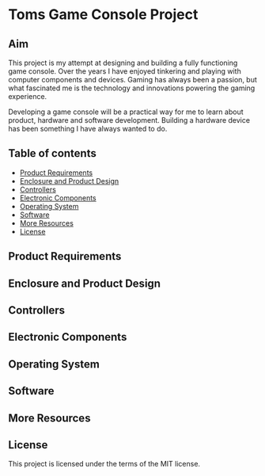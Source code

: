 # Toms Game Console Project
## Aim
This project is my attempt at designing and building a fully functioning game console. Over the years I have enjoyed tinkering and playing with computer components and devices. Gaming has always been a passion, but what fascinated me is the technology and innovations powering the gaming experience.

Developing a game console will be a practical way for me to learn about product, hardware and software development. Building a hardware device has been something I have always wanted to do.

## Table of contents

- [Product Requirements](#product-requirements)
- [Enclosure and Product Design](#enclosure-and-product-design)
- [Controllers](#controllers)
- [Electronic Components](#electronic-components)
- [Operating System](#operating-system)
- [Software](#software)
- [More Resources](#more-resources)
- [License](#license)

## Product Requirements

## Enclosure and Product Design

## Controllers

## Electronic Components

## Operating System

## Software

## More Resources

## License
This project is licensed under the terms of the MIT license.
